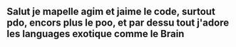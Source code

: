 ## Salut je mapelle agim et jaime le code, surtout pdo, encors plus le poo, et par dessu tout j'adore les languages exotique comme le Brain 